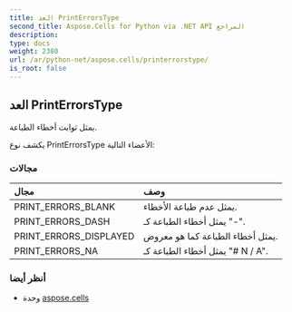 ```yaml
---
title: العد PrintErrorsType
second_title: Aspose.Cells for Python via .NET API المراجع
description:
type: docs
weight: 2380
url: /ar/python-net/aspose.cells/printerrorstype/
is_root: false
---
```

##  العد PrintErrorsType
يمثل ثوابت أخطاء الطباعة.



يكشف نوع PrintErrorsType الأعضاء التالية:

###  مجالات
| مجال| وصف|
| :- | :- |
| PRINT_ERRORS_BLANK | يمثل عدم طباعة الأخطاء.|
| PRINT_ERRORS_DASH | يمثل أخطاء الطباعة كـ "-".|
| PRINT_ERRORS_DISPLAYED | يمثل أخطاء الطباعة كما هو معروض.|
| PRINT_ERRORS_NA | يمثل أخطاء الطباعة كـ "# N / A".|



###  أنظر أيضا
* وحدة [aspose.cells](..)
